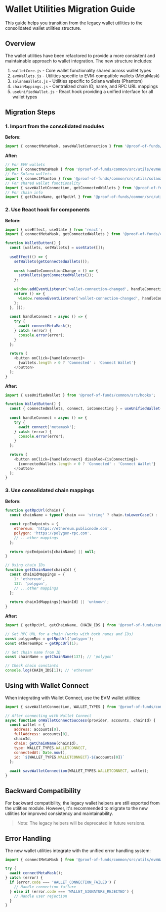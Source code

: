 # Wallet Utilities Migration Guide

This guide helps you transition from the legacy wallet utilities to the consolidated wallet utilities structure.

## Overview

The wallet utilities have been refactored to provide a more consistent and maintainable approach to wallet integration. The new structure includes:

1. `walletCore.js` - Core wallet functionality shared across wallet types
2. `evmWallets.js` - Utilities specific to EVM-compatible wallets (MetaMask)
3. `solanaWallets.js` - Utilities specific to Solana wallets (Phantom)
4. `chainMappings.js` - Centralized chain ID, name, and RPC URL mappings
5. `useUnifiedWallet.js` - React hook providing a unified interface for all wallet types

## Migration Steps

### 1. Import from the consolidated modules

**Before:**
```javascript
import { connectMetaMask, saveWalletConnection } from '@proof-of-funds/common/src/utils/walletHelpers';
```

**After:**
```javascript
// For EVM wallets
import { connectMetaMask } from '@proof-of-funds/common/src/utils/evmWallets';
// For Solana wallets
import { connectPhantom } from '@proof-of-funds/common/src/utils/solanaWallets';
// For shared wallet functionality
import { saveWalletConnection, getConnectedWallets } from '@proof-of-funds/common/src/utils/walletCore';
// For chain info
import { getChainName, getRpcUrl } from '@proof-of-funds/common/src/utils/chainMappings';
```

### 2. Use React hook for components

**Before:**
```javascript
import { useEffect, useState } from 'react';
import { connectMetaMask, getConnectedWallets } from '@proof-of-funds/common/src/utils/walletHelpers';

function WalletButton() {
  const [wallets, setWallets] = useState([]);
  
  useEffect(() => {
    setWallets(getConnectedWallets());
    
    const handleConnectionChange = () => {
      setWallets(getConnectedWallets());
    };
    
    window.addEventListener('wallet-connection-changed', handleConnectionChange);
    return () => {
      window.removeEventListener('wallet-connection-changed', handleConnectionChange);
    };
  }, []);
  
  const handleConnect = async () => {
    try {
      await connectMetaMask();
    } catch (error) {
      console.error(error);
    }
  };
  
  return (
    <button onClick={handleConnect}>
      {wallets.length > 0 ? 'Connected' : 'Connect Wallet'}
    </button>
  );
}
```

**After:**
```javascript
import { useUnifiedWallet } from '@proof-of-funds/common/src/hooks';

function WalletButton() {
  const { connectedWallets, connect, isConnecting } = useUnifiedWallet();
  
  const handleConnect = async () => {
    try {
      await connect('metamask');
    } catch (error) {
      console.error(error);
    }
  };
  
  return (
    <button onClick={handleConnect} disabled={isConnecting}>
      {connectedWallets.length > 0 ? 'Connected' : 'Connect Wallet'}
    </button>
  );
}
```

### 3. Use consolidated chain mappings

**Before:**
```javascript
function getRpcUrl(chain) {
  const chainName = typeof chain === 'string' ? chain.toLowerCase() : 'unknown';
  
  const rpcEndpoints = {
    ethereum: 'https://ethereum.publicnode.com',
    polygon: 'https://polygon-rpc.com',
    // ...other mappings
  };
  
  return rpcEndpoints[chainName] || null;
}

// Using chain IDs
function getChainName(chainId) {
  const chainIdMappings = {
    1: 'ethereum',
    137: 'polygon',
    // ...other mappings
  };
  
  return chainIdMappings[chainId] || 'unknown';
}
```

**After:**
```javascript
import { getRpcUrl, getChainName, CHAIN_IDS } from '@proof-of-funds/common/src/utils/chainMappings';

// Get RPC URL for a chain (works with both names and IDs)
const polygonRpc = getRpcUrl('polygon');
const ethereumRpc = getRpcUrl(1);

// Get chain name from ID
const chainName = getChainName(137); // 'polygon'

// Check chain constants
console.log(CHAIN_IDS[1]); // 'ethereum'
```

## Using with Wallet Connect

When integrating with Wallet Connect, use the EVM wallet utilities:

```javascript
import { saveWalletConnection, WALLET_TYPES } from '@proof-of-funds/common/src/utils/walletCore';

// After connecting with Wallet Connect
async function onWalletConnectSuccess(provider, accounts, chainId) {
  const wallet = {
    address: accounts[0],
    fullAddress: accounts[0],
    chainId,
    chain: getChainName(chainId),
    type: WALLET_TYPES.WALLETCONNECT,
    connectedAt: Date.now(),
    id: `${WALLET_TYPES.WALLETCONNECT}-${accounts[0]}`
  };
  
  await saveWalletConnection(WALLET_TYPES.WALLETCONNECT, wallet);
}
```

## Backward Compatibility

For backward compatibility, the legacy wallet helpers are still exported from the utilities module. However, it's recommended to migrate to the new utilities for improved consistency and maintainability.

> Note: The legacy helpers will be deprecated in future versions.

## Error Handling

The new wallet utilities integrate with the unified error handling system:

```javascript
import { connectMetaMask } from '@proof-of-funds/common/src/utils/evmWallets';

try {
  await connectMetaMask();
} catch (error) {
  if (error.code === 'WALLET_CONNECTION_FAILED') {
    // Handle connection failure
  } else if (error.code === 'WALLET_SIGNATURE_REJECTED') {
    // Handle user rejection
  }
}
```